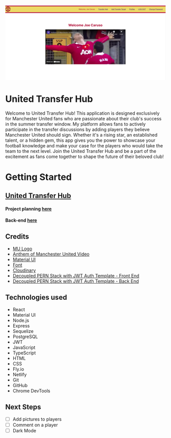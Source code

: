 ![United Transfer Hub]( public/united-transfer-hub.png "united-screenshot")

# United Transfer Hub
Welcome to United Transfer Hub! This application is designed exclusively for Manchester United fans who are passionate about their club's success in the summer transfer window. My platform allows fans to actively participate in the transfer discussions by adding players they believe Manchester United should sign. Whether it's a rising star, an established talent, or a hidden gem, this app gives you the power to showcase your football knowledge and make your case for the players who would take the team to the next level. Join the United Transfer Hub and be a part of the excitement as fans come together to shape the future of their beloved club!

# Getting Started

## [United Transfer Hub](https://united-transfer-hub.netlify.app/ "United Transfer Hub Link")

#### Project planning [here](https://trello.com/b/ViPpw9HD/united-transfer-hub "Trello Board")

#### Back-end [here](https://github.com/carusoj7/united-transfer-hub-back-end)

## Credits 
* [MU Logo](https://logos-download.com/5479-manchester-united-logo-download.html)
* [Anthem of Manchester United Video](https://www.youtube.com/watch?v=nEsJjN98QbY)
* [Material UI](https://mui.com/)
* [Font](https://fonts.google.com/specimen/Lato?query=Lato)
* [Cloudinary](https://cloudinary.com/)
* [Decoupled PERN Stack with JWT Auth Template - Front End](https://github.com/SEI-Remote/decoupled-mern-jwt-auth-template-front-end)
* [Decoupled PERN Stack with JWT Auth Template - Back End](https://github.com/SEI-Remote/decoupled-mern-jwt-auth-template-back-end)


## Technologies used 
* React
* Material UI
* Node.js
* Express
* Sequelize
* PostgreSQL
* JWT
* JavaScript
* TypeScript
* HTML
* CSS
* Fly.io
* Netlify
* Git
* GitHub
* Chrome DevTools

## Next Steps 
- [ ] Add pictures to players
- [ ] Comment on a player
- [ ] Dark Mode